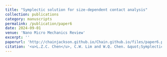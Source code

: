 ```yaml
---
title: "Symplectic solution for size-dependent contact analysis"
collection: publications
category: manuscripts
permalink: /publication/paper6
date: 2024-09-01
venue: 'Nano Micro Mechanics Review'
excerpt: ''
paperurl: 'http://chainjackson.github.io/Chain.github.io/files/paper6.pdf'
citation: '<u>L.Z.C. Chen</u>, C.W. Lim and W.Q. Chen. &quot;Symplectic solution for size-dependent contact analysis. &quot; <i>Nano Micro Mechanics Review</i>, 2025.'
---
```

